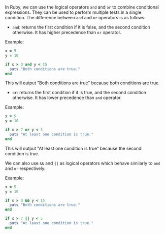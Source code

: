 In Ruby, we can use the logical operators `and` and `or` to combine conditional expressions. They can be used to perform multiple tests in a single condition. The difference between `and` and `or` operators is as follows:

- `and`: returns the first condition if it is false, and the second condition otherwise. It has higher precedence than `or` operator. 

Example:

```ruby
x = 5
y = 10

if x > 3 and y < 15
  puts "Both conditions are true."
end
```

This will output "Both conditions are true" because both conditions are true.

- `or`: returns the first condition if it is true, and the second condition otherwise. It has lower precedence than `and` operator.

Example:

```ruby
x = 5
y = 10

if x > 7 or y < 5
  puts "At least one condition is true."
end
```

This will output "At least one condition is true" because the second condition is true.

We can also use `&&` and `||` as logical operators which behave similarly to `and` and `or` respectively.

Example:

```ruby
x = 5
y = 10

if x > 3 && y < 15
  puts "Both conditions are true."
end

if x > 7 || y < 5
  puts "At least one condition is true."
end
```